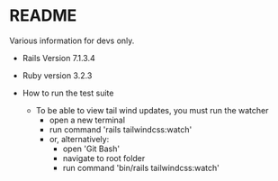 # README

Various information for devs only.

* Rails Version 7.1.3.4
    
* Ruby version 3.2.3

* How to run the test suite
    - To be able to view tail wind updates, you must run the watcher
        - open a new terminal
        - run command 'rails tailwindcss:watch'
        - or, alternatively:
            - open 'Git Bash'
            - navigate to root folder
            - run command 'bin/rails tailwindcss:watch'


